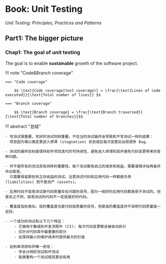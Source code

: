 # Book: Unit Testing

*Unit Testing: Principles, Practices and Patterns*

## Part1: The bigger picture

### Chap1: The goal of unit testing

The goal is to enable **sustainable** growth of the software project.


!!! note "Code&Branch coverage"

    === "Code coverage"

        $$ \text{Code coverage(test coverage)} = \frac{\text{Lines of code executed}}{\text{Total number of lines}} $$

    === "Branch coverage"

        $$ \text{Branch coverage} = \frac{\text{Branch traversed}}{\text{Total number of branches}}$$


!!! abstract "总结"

    - 写测试很重要，写好的测试同样重要。不恰当的测试最终会导致和不写测试一样的结果：
      项目因为难以做变更进入停滞 (stagnation) 状态或在每次变更后出现很多 Bug。

    - 测试的最终目标是保持软件项目迭代的可持续性，避免进入停滞阶段并避免代码变更带来的各种问题。

    - 并不是所有的测试具有同样的重要性。每个测试都有自己的成本和收益，需要谨慎评估两者并作出取舍，
      只需要保留那些有正向收益的测试。注意测试代码和应用代码一样都是负债 (liabilities) 而不是资产 (assets)。

    - 应用代码不容易测试是代码质量存在问题的信号，因为一般好的应用代码都是易于测试的。但是反之不然，容易测试的代码不一定就是好的代码。

    - 覆盖度指标类似，低的覆盖度也是代码低质量的信号，但是高的覆盖度并不说明代码质量就一定好。

    - 一个成功的测试有以下几个特征：
        - 它被用于集成到开发流程中 (CI): 每次代码变更都会被自动执行
        - 仅针对代码库中最重要的部分
        - 在保持最小的维护成本时提供最大的价值

    - 达到单测目标的唯一途径：
        - 学会分辨好测试和坏测试
        - 能够重构一个测试使其更加有用
